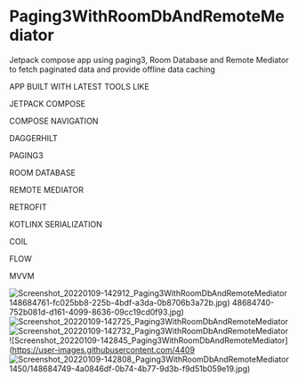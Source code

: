 # Paging3WithRoomDbAndRemoteMediator
Jetpack compose app using paging3, Room Database and Remote Mediator to fetch paginated data and provide offline data caching

APP BUILT WITH LATEST TOOLS LIKE

JETPACK COMPOSE

COMPOSE NAVIGATION

DAGGERHILT

PAGING3 

ROOM DATABASE

REMOTE MEDIATOR

RETROFIT

KOTLINX SERIALIZATION

COIL

FLOW

MVVM




![Screenshot_20220109-142912_Paging3WithRoomDbAndRemoteMediator](https://user-images.githubusercontent.com/44091450/148684764-b0d6e8a1-5519-440e-ab2c-ea841ada72d0.jpg)
148684761-fc025bb8-225b-4bdf-a3da-0b8706b3a72b.jpg)
48684740-752b081d-d161-4099-8636-09cc19cd0f93.jpg)
![Screenshot_20220109-142725_Paging3WithRoomDbAndRemoteMediator](https://user-images.githubusercontent.com/44091450/148684742-db974bf4-d249-4849-960b-f22c37124b52.jpg)
![Screenshot_20220109-142732_Paging3WithRoomDbAndRemoteMediator](https://user-images.githubusercontent.com/44091450/148684745-91f13443-6d99-4a98-acf5-e8ad4cf01de5.jpg)
![Screenshot_20220109-142845_Paging3WithRoomDbAndRemoteMediator](https://user-images.githubusercontent.com/4409
![Screenshot_20220109-142808_Paging3WithRoomDbAndRemoteMediator](https://user-images.githubusercontent.com/44091450/148684755-bbd167a9-3cdb-4eac-8683-ca20c0e82206.jpg)
1450/148684749-4a0846df-0b74-4b77-9d3b-f9d51b059e19.jpg)



